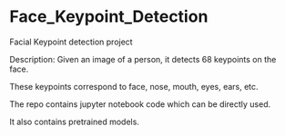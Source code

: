 # Face_Keypoint_Detection
Facial Keypoint detection project

Description:
Given an image of a person, it detects 68 keypoints on the face.

These keypoints correspond to face, nose, mouth, eyes, ears, etc.

The repo contains jupyter notebook code which can be directly used.

It also contains pretrained models.





